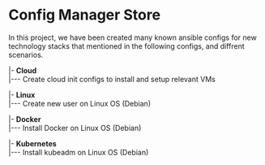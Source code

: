 # Config Manager Store
In this project, we have been created many known ansible configs for new technology stacks that mentioned in the following configs, and diffrent scenarios.


|- **Cloud**  
|--- Create cloud init configs to install and setup relevant VMs  

|- **Linux**  
|--- Create new user on Linux OS (Debian)

|- **Docker**  
|--- Install Docker on Linux OS (Debian)

|- **Kubernetes**  
|--- Install kubeadm on Linux OS (Debian)
